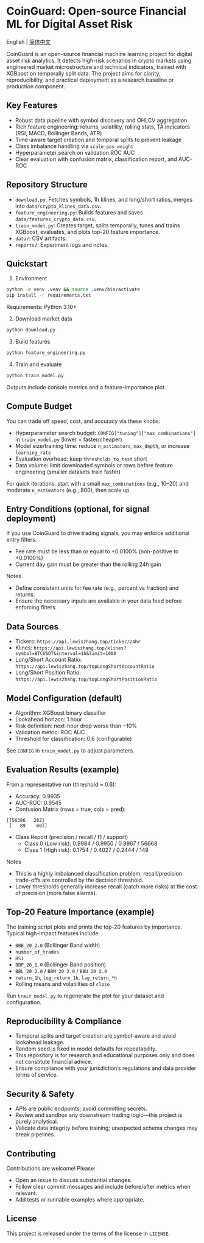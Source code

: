 # CoinGuard: Open-source Financial ML for Digital Asset Risk

English | [简体中文](README.zh-CN.md)

CoinGuard is an open-source financial machine learning project for digital asset risk analytics. It detects high-risk scenarios in crypto markets using engineered market microstructure and technical indicators, trained with XGBoost on temporally split data. The project aims for clarity, reproducibility, and practical deployment as a research baseline or production component.

## Key Features

- Robust data pipeline with symbol discovery and OHLCV aggregation
- Rich feature engineering: returns, volatility, rolling stats, TA indicators (RSI, MACD, Bollinger Bands, ATR)
- Time-aware target creation and temporal splits to prevent leakage
- Class imbalance handling via `scale_pos_weight`
- Hyperparameter search on validation ROC AUC
- Clear evaluation with confusion matrix, classification report, and AUC-ROC

## Repository Structure

- `download.py`: Fetches symbols, 1h klines, and long/short ratios, merges into `data/crypto_klines_data.csv`.
- `feature_engineering.py`: Builds features and saves `data/features_crypto_data.csv`.
- `train_model.py`: Creates target, splits temporally, tunes and trains XGBoost, evaluates, and plots top-20 feature importance.
- `data/`: CSV artifacts.
- `reports/`: Experiment logs and notes.

## Quickstart

1) Environment

```bash
python -m venv .venv && source .venv/bin/activate
pip install -r requirements.txt
```

Requirements: Python 3.10+

2) Download market data

```bash
python download.py
```

3) Build features

```bash
python feature_engineering.py
```

4) Train and evaluate

```bash
python train_model.py
```

Outputs include console metrics and a feature-importance plot.

## Compute Budget

You can trade off speed, cost, and accuracy via these knobs:

- Hyperparameter search budget: `CONFIG["tuning"]["max_combinations"]` in `train_model.py` (lower = faster/cheaper)
- Model size/training time: reduce `n_estimators`, `max_depth`, or increase `learning_rate`
- Evaluation overhead: keep `thresholds_to_test` short
- Data volume: limit downloaded symbols or rows before feature engineering (smaller datasets train faster)

For quick iterations, start with a small `max_combinations` (e.g., 10–20) and moderate `n_estimators` (e.g., 800), then scale up.

## Entry Conditions (optional, for signal deployment)

If you use CoinGuard to drive trading signals, you may enforce additional entry filters:

- Fee rate must be less than or equal to +0.0100% (non-positive to +0.0100%)
- Current day gain must be greater than the rolling 24h gain

Notes

- Define consistent units for fee rate (e.g., percent vs fraction) and returns.
- Ensure the necessary inputs are available in your data feed before enforcing filters.

## Data Sources

- Tickers: `https://api.lewiszhang.top/ticker/24hr`
- Klines: `https://api.lewiszhang.top/klines?symbol=BTCUSDT&interval=1h&limit=1000`
- Long/Short Account Ratio: `https://api.lewiszhang.top/topLongShortAccountRatio`
- Long/Short Position Ratio: `https://api.lewiszhang.top/topLongShortPositionRatio`

## Model Configuration (default)

- Algorithm: XGBoost binary classifier
- Lookahead horizon: 1 hour
- Risk definition: next-hour drop worse than −10%
- Validation metric: ROC AUC
- Threshold for classification: 0.6 (configurable)

See `CONFIG` in `train_model.py` to adjust parameters.

## Evaluation Results (example)

From a representative run (threshold = 0.6):

- Accuracy: 0.9935
- AUC-ROC: 0.9545
- Confusion Matrix (rows = true, cols = pred):

```
[[56386   282]
 [   89    60]]
```

- Class Report (precision / recall / f1 / support)
  - Class 0 (Low risk): 0.9984 / 0.9950 / 0.9967 / 56668
  - Class 1 (High risk): 0.1754 / 0.4027 / 0.2444 / 149

Notes

- This is a highly imbalanced classification problem; recall/precision trade-offs are controlled by the decision threshold.
- Lower thresholds generally increase recall (catch more risks) at the cost of precision (more false alarms).

## Top-20 Feature Importance (example)

The training script plots and prints the top-20 features by importance. Typical high-impact features include:

- `BBB_20_2.0` (Bollinger Band width)
- `number_of_trades`
- `RSI`
- `BBP_20_2.0` (Bollinger Band position)
- `BBL_20_2.0` / `BBM_20_2.0` / `BBU_20_2.0`
- `return_1h`, `log_return_1h`, `lag_return_*h`
- Rolling means and volatilities of `close`

Run `train_model.py` to regenerate the plot for your dataset and configuration.

## Reproducibility & Compliance

- Temporal splits and target creation are symbol-aware and avoid lookahead leakage.
- Random seed is fixed in model defaults for repeatability.
- This repository is for research and educational purposes only and does not constitute financial advice.
- Ensure compliance with your jurisdiction’s regulations and data provider terms of service.

## Security & Safety

- APIs are public endpoints; avoid committing secrets.
- Review and sandbox any downstream trading logic—this project is purely analytical.
- Validate data integrity before training; unexpected schema changes may break pipelines.

## Contributing

Contributions are welcome! Please:

- Open an issue to discuss substantial changes.
- Follow clear commit messages and include before/after metrics when relevant.
- Add tests or runnable examples where appropriate.

## License

This project is released under the terms of the license in `LICENSE`.
